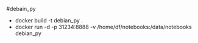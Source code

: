#debain_py 


* docker build -t debian_py .
* docker run -d -p 31234:8888 -v /home/df/notebooks:/data/notebooks debian_py